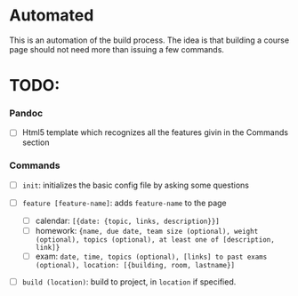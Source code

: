 # Automated

This is an automation of the build process. The idea is that building a course page should
not need more than issuing a few commands.

# TODO:

### Pandoc

- [ ] Html5 template which recognizes all the features givin in the Commands section
### Commands

- [ ] `init`: initializes the basic config file by asking some questions
- [ ] `feature [feature-name]`: adds `feature-name` to the page
  - [ ] calendar: `[{date: {topic, links, description}}]` 
  - [ ] homework: `{name, due date, team size (optional), weight (optional), topics (optional), at least one of [description, link]}`  
  - [ ] exam: `date, time, topics (optional), [links] to past exams (optional), location: [{building, room, lastname}]`
- [ ] `build (location)`: build to project, in `location` if specified.



